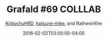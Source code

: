 ---
title: "Grafald #69 COLLLAB"
type: "image"
date: 2016-02-02T03:00:00-04:00
draft: false
categories: ["Grafald"]
image_path: "../img/2016/69.png"
alt_text: ""
is_subpage: true
author: "[KirbychuHRD](https://cohost.org/KirbychuHRD), [hatsune-mike](https://cohost.org/hatsune-mike), and Ratheronfire"
---